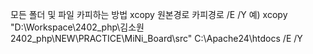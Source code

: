 모든 폴더 및 파일 카피하는 방법
xcopy 원본경로 카피경로 /E /Y
예) xcopy "D:\Workspace\2402_php\김소원 2402_php\NEW\PRACTICE\MiNi_Board\src" C:\Apache24\htdocs /E /Y